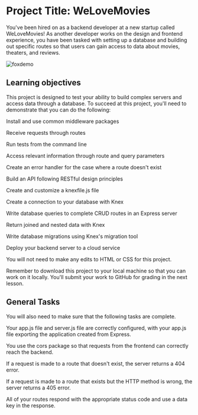 
# Project Title: WeLoveMovies

You've been hired on as a backend developer at a new startup called WeLoveMovies! As another developer works on the design and frontend experience, you have been tasked with setting up a database and building out specific routes so that users can gain access to data about movies, theaters, and reviews.

![foxdemo](https://images.ctfassets.net/c7lxnbtvvcxm/3xzgFVIxgNM4H53CsJkKJa/64c51046aa810105e3ef4af77867a6f7/WeLoveMovies.png)


## Learning objectives
This project is designed to test your ability to build complex servers and access data through a database. To succeed at this project, you'll need to demonstrate that you can do the following:

Install and use common middleware packages

Receive requests through routes

Run tests from the command line

Access relevant information through route and query parameters

Create an error handler for the case where a route doesn't exist

Build an API following RESTful design principles

Create and customize a knexfile.js file

Create a connection to your database with Knex

Write database queries to complete CRUD routes in an Express server

Return joined and nested data with Knex

Write database migrations using Knex's migration tool

Deploy your backend server to a cloud service

You will not need to make any edits to HTML or CSS for this project.

Remember to download this project to your local machine so that you can work on it locally. You'll submit your work to GitHub for grading in the next lesson.

## General Tasks
You will also need to make sure that the following tasks are complete.

Your app.js file and server.js file are correctly configured, with your app.js file exporting the application created from Express.

You use the cors package so that requests from the frontend can correctly reach the backend.

If a request is made to a route that doesn't exist, the server returns a 404 error.

If a request is made to a route that exists but the HTTP method is wrong, the server returns a 405 error.

All of your routes respond with the appropriate status code and use a data key in the response.
